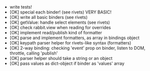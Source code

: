 - write tests!
- [OK] special each binder! (see rivets) VERY BASIC!
- [OK] write all basic binders (see rivets)
- [OK] getValue: handle select elements (see rivets)
- [OK] check rabbit.view when reading for overrides
- [OK] implement read/publish kind of formatter
- [OK] parse and implement formatters, as array in bindings object
- [OK] keypath parser helper for rivets-like syntax (formatters)
- [OK] 2-way binding: checking 'event' prop on binder, listen to DOM, throttle, calling 'publish'
- [OK] parser helper should take a string or an object
- [OK] pass values as dict-object if binder as 'values' array